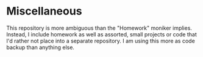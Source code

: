 # Miscellaneous

This repository is more ambiguous than the "Homework" moniker implies. Instead, I include homework as well as assorted, small projects or code that I'd rather not place into a separate repository. I am using this more as code backup than anything else.
